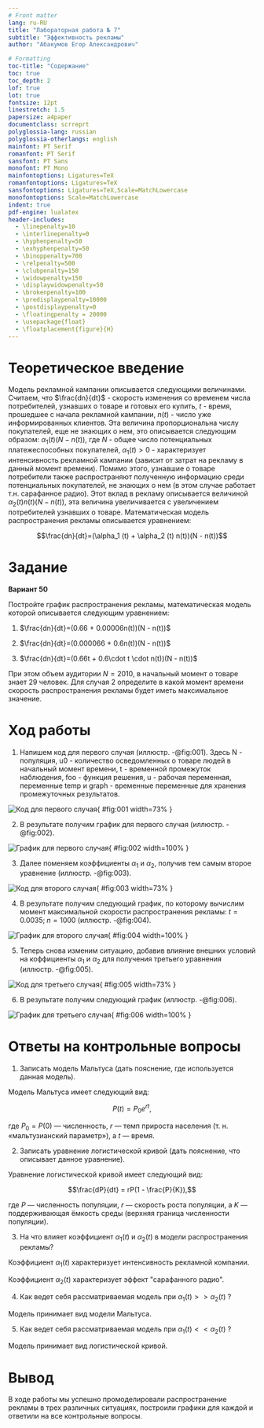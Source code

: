 ```yaml
---
# Front matter
lang: ru-RU
title: "Лабораторная работа № 7"
subtitle: "Эффективность рекламы"
author: "Абакумов Егор Александрович"

# Formatting
toc-title: "Содержание"
toc: true
toc_depth: 2
lof: true
lot: true
fontsize: 12pt
linestretch: 1.5
papersize: a4paper
documentclass: scrreprt
polyglossia-lang: russian
polyglossia-otherlangs: english
mainfont: PT Serif
romanfont: PT Serif
sansfont: PT Sans
monofont: PT Mono
mainfontoptions: Ligatures=TeX
romanfontoptions: Ligatures=TeX
sansfontoptions: Ligatures=TeX,Scale=MatchLowercase
monofontoptions: Scale=MatchLowercase
indent: true
pdf-engine: lualatex
header-includes:
  - \linepenalty=10
  - \interlinepenalty=0
  - \hyphenpenalty=50
  - \exhyphenpenalty=50
  - \binoppenalty=700
  - \relpenalty=500
  - \clubpenalty=150
  - \widowpenalty=150
  - \displaywidowpenalty=50
  - \brokenpenalty=100
  - \predisplaypenalty=10000
  - \postdisplaypenalty=0
  - \floatingpenalty = 20000
  - \usepackage{float}
  - \floatplacement{figure}{H}
---
```


# Теоретическое введение

Модель рекламной кампании описывается следующими величинами. Считаем, что $\frac{dn}{dt}$ - скорость изменения со временем числа потребителей, узнавших о товаре и готовых его купить, $t$ - время, прошедшее с начала рекламной кампании, $n(t)$ - число уже информированных клиентов. Эта величина пропорциональна числу покупателей, еще не знающих о нем, это описывается следующим образом: $\alpha_1 (t) (N - n(t))$, где $N$ - общее число потенциальных платежеспособных покупателей, $\alpha_1 (t) > 0$ - характеризует интенсивность рекламной кампании (зависит от затрат на рекламу в данный момент времени). Помимо этого, узнавшие о товаре потребители также распространяют полученную информацию среди потенциальных покупателей, не знающих о нем (в этом случае работает т.н. сарафанное радио). Этот вклад в рекламу описывается величиной $\alpha_2 (t) n(t) (N - n(t))$, эта величина увеличивается с увеличением потребителей узнавших о товаре. Математическая модель распространения рекламы описывается уравнением:

$$\frac{dn}{dt}=(\alpha_1 (t) + \alpha_2 (t) n(t))(N - n(t))$$

# Задание

**Вариант 50**

Постройте график распространения рекламы, математическая модель которой описывается следующим уравнением:

1. $\frac{dn}{dt}=(0.66 + 0.00006n(t))(N - n(t))$

2. $\frac{dn}{dt}=(0.000066 + 0.6n(t))(N - n(t))$

3. $\frac{dn}{dt}=(0.66t + 0.6\cdot t \cdot n(t))(N - n(t))$

При этом объем аудитории $N = 2010$, в начальный момент о товаре знает 29 человек. Для случая 2 определите в какой момент времени скорость распространения рекламы будет иметь максимальное значение.

# Ход работы

1. Напишем код для первого случая (иллюстр. -@fig:001). Здесь N - популяция, u0 - количество осведомленных о товаре людей в начальный момент времени, t - временной промежуток наблюдения, foo - функция решения, u - рабочая переменная, переменные temp и graph - временные переменные для хранения промежуточных результатов.

![Код для первого случая](image/report/1.png){ #fig:001 width=73% }

2. В результате получим график для первого случая (иллюстр. -@fig:002).

![График для первого случая](image/report/2.png){ #fig:002 width=100% }

3. Далее поменяем коэффициенты  $\alpha_1$ и $\alpha_2$, получив тем самым второе уравнение (иллюстр. -@fig:003).

![Код для второго случая](image/report/3.png){ #fig:003 width=73% }

4. В результате получим следующий график, по которому вычислим момент максимальной скорости распространения рекламы: $t = 0.0035; \; n = 1000$ (иллюстр. -@fig:004).

![График для второго случая](image/report/4.png){ #fig:004 width=100% }

5. Теперь снова изменим ситуацию, добавив влияние внешних условий на коффициенты $\alpha_1$ и $\alpha_2$ для получения третьего уравнения (иллюстр. -@fig:005).

![Код для третьего случая](image/report/5.png){ #fig:005 width=73% }

6. В результате получим следующий график (иллюстр. -@fig:006).

![График для третьего случая](image/report/6.png){ #fig:006 width=100% }

# Ответы на контрольные вопросы

1. Записать модель Мальтуса (дать пояснение, где используется данная модель).

Модель Мальтуса имеет следующий вид:

$$P(t) = P_0 e^{rt},$$

где $P_0 = P(0)$ — численность, $r$ — темп прироста населения (т. н. «мальтузианский параметр»), а $t$ — время.

2. Записать уравнение логистической кривой (дать пояснение, что описывает данное уравнение).

Уравнение логистической кривой имеет следующий вид:

 $$\frac{dP}{dt} = rP(1 - \frac{P}{K}),$$

где $P$ — численность популяции, $r$ — скорость роста популяции, а $K$ — поддерживающая ёмкость среды (верхняя граница численности популяции).

3. На что влияет коэффициент $\alpha_1 (t)$ и $\alpha_2 (t)$ в модели распространения рекламы?

Коэффициент $\alpha_1 (t)$ характеризует интенсивность рекламной компании.

Коэффициент $\alpha_2 (t)$ характеризует эффект "сарафанного радио".

4. Как ведет себя рассматриваемая модель при $\alpha_1 (t) >> \alpha_2 (t)$ ?

Модель принимает вид модели Мальтуса.

5. Как ведет себя рассматриваемая модель при $\alpha_1 (t) << \alpha_2 (t)$ ?

Модель принимает вид логистической кривой.

# Вывод

В ходе работы мы успешно промоделировали распространение рекламы в трех различных ситуациях, построили графики для каждой и ответили на все контрольные вопросы.